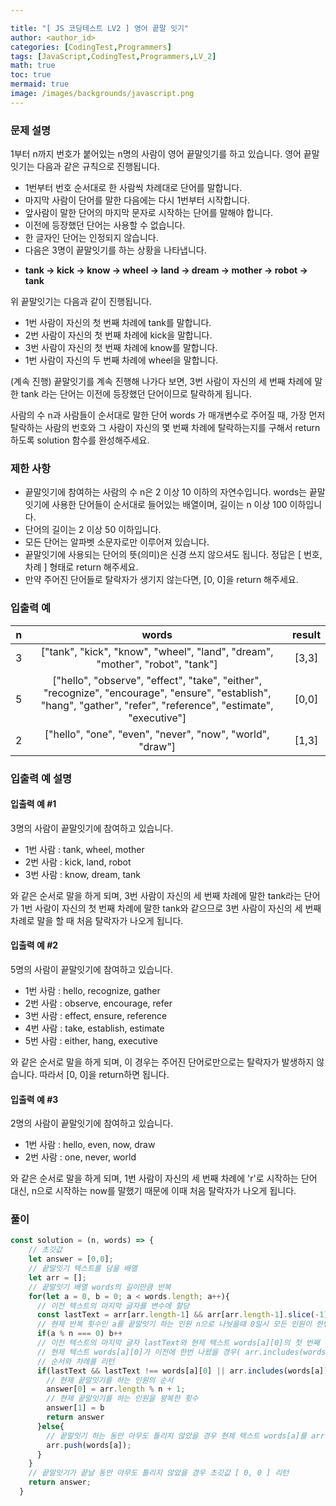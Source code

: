 ```yaml
---

title: "[ JS 코딩테스트 LV2 ] 영어 끝말 잇기"
author: <author_id>
categories: [CodingTest,Programmers]
tags: [JavaScript,CodingTest,Programmers,LV_2]
math: true
toc: true
mermaid: true
image: /images/backgrounds/javascript.png
---
```


### 문제 설명
1부터 n까지 번호가 붙어있는 n명의 사람이 영어 끝말잇기를 하고 있습니다. 영어 끝말잇기는 다음과 같은 규칙으로 진행됩니다.

+ 1번부터 번호 순서대로 한 사람씩 차례대로 단어를 말합니다.
+ 마지막 사람이 단어를 말한 다음에는 다시 1번부터 시작합니다.
+ 앞사람이 말한 단어의 마지막 문자로 시작하는 단어를 말해야 합니다.
+ 이전에 등장했던 단어는 사용할 수 없습니다.
+ 한 글자인 단어는 인정되지 않습니다.
+ 다음은 3명이 끝말잇기를 하는 상황을 나타냅니다.

- **tank → kick → know → wheel → land → dream → mother → robot → tank**

위 끝말잇기는 다음과 같이 진행됩니다.

+ 1번 사람이 자신의 첫 번째 차례에 tank를 말합니다.
+ 2번 사람이 자신의 첫 번째 차례에 kick을 말합니다.
+ 3번 사람이 자신의 첫 번째 차례에 know를 말합니다.
+ 1번 사람이 자신의 두 번째 차례에 wheel을 말합니다.

(계속 진행)
끝말잇기를 계속 진행해 나가다 보면, 3번 사람이 자신의 세 번째 차례에 말한 tank 라는 단어는 이전에 등장했던 단어이므로 탈락하게 됩니다.

사람의 수 n과 사람들이 순서대로 말한 단어 words 가 매개변수로 주어질 때, 가장 먼저 탈락하는 사람의 번호와 그 사람이 자신의 몇 번째 차례에 탈락하는지를 구해서 return 하도록 solution 함수를 완성해주세요.

### 제한 사항
+ 끝말잇기에 참여하는 사람의 수 n은 2 이상 10 이하의 자연수입니다.
  words는 끝말잇기에 사용한 단어들이 순서대로 들어있는 배열이며, 길이는 n 이상 100 이하입니다.
+ 단어의 길이는 2 이상 50 이하입니다.
+ 모든 단어는 알파벳 소문자로만 이루어져 있습니다.
+ 끝말잇기에 사용되는 단어의 뜻(의미)은 신경 쓰지 않으셔도 됩니다.
  정답은 [ 번호, 차례 ] 형태로 return 해주세요.
+ 만약 주어진 단어들로 탈락자가 생기지 않는다면, [0, 0]을 return 해주세요.

### 입출력 예

|n|	words| 	result  |
|:--:|:--:|:--------:|
|3|	["tank", "kick", "know", "wheel", "land", "dream", "mother", "robot", "tank"]	|  [3,3]   |
|5|	["hello", "observe", "effect", "take", "either", "recognize", "encourage", "ensure", "establish", "hang", "gather", "refer", "reference", "estimate", "executive"]	|  [0,0]   |
|2|	["hello", "one", "even", "never", "now", "world", "draw"]	|  [1,3]   |

### 입출력 예 설명
#### 입출력 예 #1
3명의 사람이 끝말잇기에 참여하고 있습니다.

+ 1번 사람 : tank, wheel, mother
+ 2번 사람 : kick, land, robot
+ 3번 사람 : know, dream, tank

와 같은 순서로 말을 하게 되며, 3번 사람이 자신의 세 번째 차례에 말한 tank라는 단어가 1번 사람이 자신의 첫 번째 차례에 말한 tank와 같으므로 3번 사람이 자신의 세 번째 차례로 말을 할 때 처음 탈락자가 나오게 됩니다.

#### 입출력 예 #2
5명의 사람이 끝말잇기에 참여하고 있습니다.

+ 1번 사람 : hello, recognize, gather
+ 2번 사람 : observe, encourage, refer
+ 3번 사람 : effect, ensure, reference
+ 4번 사람 : take, establish, estimate
+ 5번 사람 : either, hang, executive

와 같은 순서로 말을 하게 되며, 이 경우는 주어진 단어로만으로는 탈락자가 발생하지 않습니다. 따라서 [0, 0]을 return하면 됩니다.

#### 입출력 예 #3
2명의 사람이 끝말잇기에 참여하고 있습니다.

+ 1번 사람 : hello, even, now, draw
+ 2번 사람 : one, never, world

와 같은 순서로 말을 하게 되며, 1번 사람이 자신의 세 번째 차례에 'r'로 시작하는 단어 대신, n으로 시작하는 now를 말했기 때문에 이때 처음 탈락자가 나오게 됩니다.

### 풀이
```javascript
const solution = (n, words) => {
    // 초깃값
    let answer = [0,0];
    // 끝말잇기 텍스트를 담을 배열
    let arr = [];
    // 끝말잇기 배열 words의 길이만큼 반복
    for(let a = 0, b = 0; a < words.length; a++){
      // 이전 텍스트의 마지막 글자를 변수에 할당
      const lastText = arr[arr.length-1] && arr[arr.length-1].slice(-1)
      // 현제 반복 횟수인 a를 끝말잇기 하는 인원 n으로 나눳을때 0일시 모든 인원이 한번씩 말한 b++
      if(a % n === 0) b++
      // 이전 텍스트의 마지막 글자 lastText와 현제 텍스트 words[a][0]의 첫 번째 텍스트가 다르거나
      // 현제 텍스트 words[a][0]가 이전에 한번 나왔을 경우( arr.includes(words[a]) )
      // 순서와 차례를 리턴
      if(lastText && lastText !== words[a][0] || arr.includes(words[a])){
        // 현제 끝말잇기를 하는 인원의 순서
        answer[0] = arr.length % n + 1;
        // 현제 끝말잇기를 하는 인원을 왕복한 휫수
        answer[1] = b
        return answer
      }else{
        // 끝말잇기 하는 동안 아무도 틀리지 않았을 경우 현제 텍스트 words[a]를 arr에 push
        arr.push(words[a]);
      }
    }
    // 끝말잇기가 끝날 동안 아무도 틀리지 않았을 경우 초깃값 [ 0, 0 ] 리턴
    return answer;
  }
```
